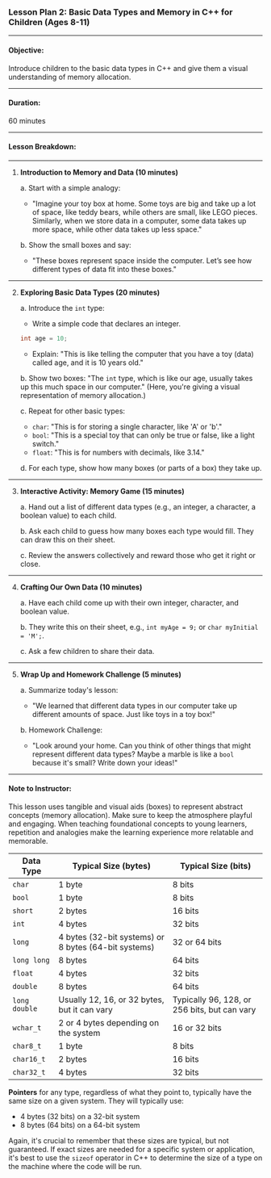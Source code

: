 
### **Lesson Plan 2: Basic Data Types and Memory in C++ for Children (Ages 8-11)**

---

#### **Objective:**
Introduce children to the basic data types in C++ and give them a visual understanding of memory allocation.

---

#### **Duration:**
60 minutes

---

#### **Lesson Breakdown:**

---

1. **Introduction to Memory and Data (10 minutes)**
   
   a. Start with a simple analogy:
   
   - "Imagine your toy box at home. Some toys are big and take up a lot of space, like teddy bears, while others are small, like LEGO pieces. Similarly, when we store data in a computer, some data takes up more space, while other data takes up less space."
   
   b. Show the small boxes and say:
   
   - "These boxes represent space inside the computer. Let’s see how different types of data fit into these boxes."

---

2. **Exploring Basic Data Types (20 minutes)**
   
   a. Introduce the `int` type:
   
   - Write a simple code that declares an integer.
   ```cpp
   int age = 10;
   ```
   - Explain: "This is like telling the computer that you have a toy (data) called age, and it is 10 years old."
   
   b. Show two boxes: "The `int` type, which is like our age, usually takes up this much space in our computer." (Here, you're giving a visual representation of memory allocation.)
   
   c. Repeat for other basic types:

   - `char`: "This is for storing a single character, like 'A' or 'b'."
   - `bool`: "This is a special toy that can only be true or false, like a light switch."
   - `float`: "This is for numbers with decimals, like 3.14."

   d. For each type, show how many boxes (or parts of a box) they take up.

---

3. **Interactive Activity: Memory Game (15 minutes)**

   a. Hand out a list of different data types (e.g., an integer, a character, a boolean value) to each child.
   
   b. Ask each child to guess how many boxes each type would fill. They can draw this on their sheet.
   
   c. Review the answers collectively and reward those who get it right or close.

---

4. **Crafting Our Own Data (10 minutes)**
   
   a. Have each child come up with their own integer, character, and boolean value.
   
   b. They write this on their sheet, e.g., `int myAge = 9;` or `char myInitial = 'M';`.
   
   c. Ask a few children to share their data. 

---

5. **Wrap Up and Homework Challenge (5 minutes)**
   
   a. Summarize today's lesson: 
   
   - "We learned that different data types in our computer take up different amounts of space. Just like toys in a toy box!"
   
   b. Homework Challenge:
   
   - "Look around your home. Can you think of other things that might represent different data types? Maybe a marble is like a `bool` because it's small? Write down your ideas!"

---

#### **Note to Instructor:**

This lesson uses tangible and visual aids (boxes) to represent abstract concepts (memory allocation). Make sure to keep the atmosphere playful and engaging. When teaching foundational concepts to young learners, repetition and analogies make the learning experience more relatable and memorable.

| Data Type  | Typical Size (bytes) | Typical Size (bits) |
|------------|----------------------|---------------------|
| `char`     | 1 byte               | 8 bits              |
| `bool`     | 1 byte               | 8 bits              |
| `short`    | 2 bytes              | 16 bits             |
| `int`      | 4 bytes              | 32 bits             |
| `long`     | 4 bytes (32-bit systems) or 8 bytes (64-bit systems) | 32 or 64 bits |
| `long long`| 8 bytes              | 64 bits             |
| `float`    | 4 bytes              | 32 bits             |
| `double`   | 8 bytes              | 64 bits             |
| `long double` | Usually 12, 16, or 32 bytes, but it can vary | Typically 96, 128, or 256 bits, but can vary |
| `wchar_t`  | 2 or 4 bytes depending on the system  | 16 or 32 bits |
| `char8_t`  | 1 byte               | 8 bits              | (Introduced in C++20)
| `char16_t` | 2 bytes              | 16 bits             |
| `char32_t` | 4 bytes              | 32 bits             |

**Pointers** for any type, regardless of what they point to, typically have the same size on a given system. They will typically use:

- 4 bytes (32 bits) on a 32-bit system
- 8 bytes (64 bits) on a 64-bit system

Again, it's crucial to remember that these sizes are typical, but not guaranteed. If exact sizes are needed for a specific system or application, it's best to use the `sizeof` operator in C++ to determine the size of a type on the machine where the code will be run.
